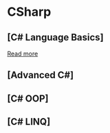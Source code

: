 # CSharp

## [C# Language Basics]

[Read more](https://github.com/ramyrams/CSharp/blob/master/C%23LanguageBasics.md)

## [Advanced C#]

## [C# OOP]

## [C# LINQ]

